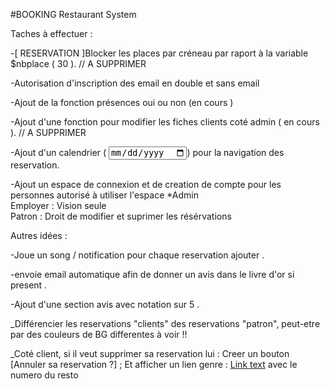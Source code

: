 #BOOKING Restaurant System

Taches à effectuer :

-[ RESERVATION ]Blocker les places par créneau par raport à la variable $nbplace  ( 30 ). // A SUPPRIMER

-Autorisation d'inscription  des email en double et sans email

-Ajout de la fonction présences oui ou non (en cours )

-Ajout d'une fonction pour modifier les fiches clients coté admin ( en cours ). // A SUPPRIMER

-Ajout d'un calendrier ( <input type="date"></input>)  pour la navigation des reservation.

-Ajout un espace de connexion  et de creation de compte pour les personnes autorisé à utiliser l'espace *Admin </br>
Employer : Vision seule </br>
Patron : Droit de modifier et suprimer les résérvations 


Autres idées :

-Joue un song / notification  pour chaque reservation ajouter .

-envoie email automatique afin de donner un avis dans le livre d'or si present .

-Ajout d'une section avis  avec notation sur 5 . 





<!---------AUTRE---------->

_Différencier les reservations "clients" des reservations "patron", peut-etre par des couleurs de BG differentes à voir !!

_Coté client, si il veut supprimer sa reservation lui : Creer un bouton [Annuler sa reservation ?] ; Et afficher un lien genre :     <a href="tel:+33600000000">Link text</a> avec le numero du resto

